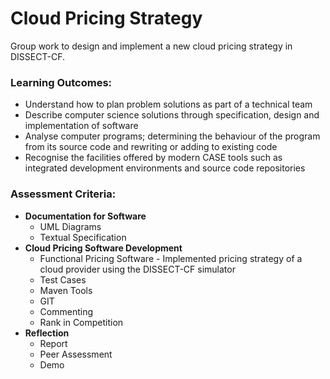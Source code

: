 # Cloud Pricing Strategy

Group work to design and implement a new cloud pricing strategy in DISSECT-CF. 

### Learning Outcomes:
- Understand how to plan problem solutions as part of a technical team
- Describe computer science solutions through specification, design and implementation of software
- Analyse computer programs; determining the behaviour of the program from its source code and rewriting or adding to existing code
- Recognise the facilities offered by modern CASE tools such as integrated development environments and source code repositories

### Assessment Criteria:
- **Documentation for Software**
   - UML Diagrams
   - Textual Specification
- **Cloud Pricing Software Development**
  - Functional Pricing Software - Implemented pricing strategy of a cloud provider using the DISSECT-CF simulator
  - Test Cases
  - Maven Tools
  - GIT
  - Commenting
  - Rank in Competition
- **Reflection**
  - Report
  - Peer Assessment
  - Demo
